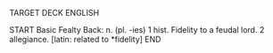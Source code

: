 TARGET DECK
ENGLISH

START
Basic
Fealty
Back: n. (pl. -ies) 1 hist. Fidelity to a feudal lord. 2 allegiance. [latin: related to *fidelity]
END
